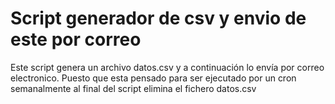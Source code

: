 # Script generador de csv y envio de este por correo
Este script genera un archivo datos.csv y a continuación lo envía por correo electronico.
Puesto que esta pensado para ser ejecutado por un cron semanalmente al final del script elimina el fichero datos.csv
